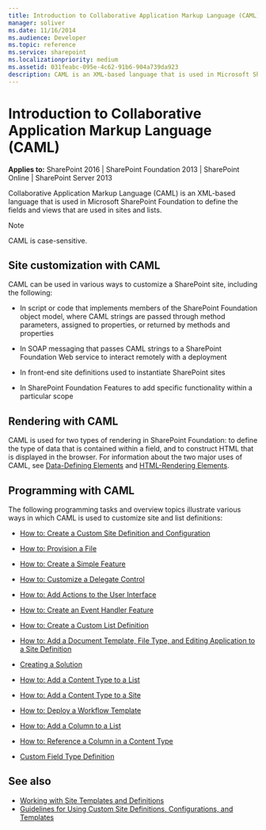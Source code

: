 ```yaml
---
title: Introduction to Collaborative Application Markup Language (CAML)
manager: soliver
ms.date: 11/16/2014
ms.audience: Developer
ms.topic: reference
ms.service: sharepoint
ms.localizationpriority: medium
ms.assetid: 031feabc-095e-4c62-91b6-904a739da923
description: CAML is an XML-based language that is used in Microsoft SharePoint Foundation to define the fields and views that are used in sites and lists.
---
```


# Introduction to Collaborative Application Markup Language (CAML)

**Applies to:** SharePoint 2016 | SharePoint Foundation 2013 | SharePoint Online | SharePoint Server 2013
  
Collaborative Application Markup Language (CAML) is an XML-based language that is used in Microsoft SharePoint Foundation to define the fields and views that are used in sites and lists.
  
> [!NOTE]
> CAML is case-sensitive. 
  
## Site customization with CAML

CAML can be used in various ways to customize a SharePoint site, including the following:
  
- In script or code that implements members of the SharePoint Foundation object model, where CAML strings are passed through method parameters, assigned to properties, or returned by methods and properties
    
- In SOAP messaging that passes CAML strings to a SharePoint Foundation Web service to interact remotely with a deployment
    
- In front-end site definitions used to instantiate SharePoint sites
    
- In SharePoint Foundation Features to add specific functionality within a particular scope
    
## Rendering with CAML

CAML is used for two types of rendering in SharePoint Foundation: to define the type of data that is contained within a field, and to construct HTML that is displayed in the browser. For information about the two major uses of CAML, see [Data-Defining Elements](data-defining-elements.md) and [HTML-Rendering Elements](html-rendering-elements.md).
  
## Programming with CAML

The following programming tasks and overview topics illustrate various ways in which CAML is used to customize site and list definitions:
  
- [How to: Create a Custom Site Definition and Configuration](https://msdn.microsoft.com/library/62b0552d-b7a7-4856-b906-c7bcb3155792%28Office.15%29.aspx)
    
- [How to: Provision a File](https://msdn.microsoft.com/library/438d5a75-7f39-4fa9-a365-d86e8ba967b6%28Office.15%29.aspx)
    
- [How to: Create a Simple Feature](https://msdn.microsoft.com/library/c7dc2cfb-0cfa-44d8-b95f-4b95b1847e18%28Office.15%29.aspx)
    
- [How to: Customize a Delegate Control](https://msdn.microsoft.com/library/9db44a39-33df-43d9-b873-3b41310090af%28Office.15%29.aspx)
    
- [How to: Add Actions to the User Interface](https://msdn.microsoft.com/library/b2403912-161d-408f-90ae-6b95c014d054%28Office.15%29.aspx)
    
- [How to: Create an Event Handler Feature](https://msdn.microsoft.com/library/4f70b1ea-dafe-4068-a6b0-55402b7618dc%28Office.15%29.aspx)
    
- [How to: Create a Custom List Definition](https://msdn.microsoft.com/library/6f0aed4a-d80a-4e42-8f12-c6b83c8cc207%28Office.15%29.aspx)
    
- [How to: Add a Document Template, File Type, and Editing Application to a Site Definition](https://msdn.microsoft.com/library/09503b28-df8c-4e22-b4f8-7272fd1dac2b%28Office.15%29.aspx)
    
- [Creating a Solution](https://msdn.microsoft.com/library/74e59a33-4e52-4282-99aa-0d17c322fa70%28Office.15%29.aspx)
    
- [How to: Add a Content Type to a List](https://msdn.microsoft.com/library/5ae6e295-a406-4f90-920f-030c0dfcd666%28Office.15%29.aspx)
    
- [How to: Add a Content Type to a Site](https://msdn.microsoft.com/library/8c448bfb-4036-451c-ac7d-2eccf13ccd5e%28Office.15%29.aspx)
    
- [How to: Deploy a Workflow Template](https://msdn.microsoft.com/library/ce2d465e-55cf-4465-8c98-c1c7c7a37e68%28Office.15%29.aspx)
    
- [How to: Add a Column to a List](https://msdn.microsoft.com/library/01ca58dc-2158-4526-a72d-036aaa2e6258%28Office.15%29.aspx)
    
- [How to: Reference a Column in a Content Type](https://msdn.microsoft.com/library/532c0174-a347-4ce2-8e5a-e129cdbe09f2%28Office.15%29.aspx)
    
- [Custom Field Type Definition](https://msdn.microsoft.com/library/b3315997-671f-4c29-9518-48cc4592f205%28Office.15%29.aspx)
    
## See also

- [Working with Site Templates and Definitions](https://msdn.microsoft.com/library/1edf6d4d-eddb-4cb5-9034-ed394e8a3e01%28Office.15%29.aspx) 
- [Guidelines for Using Custom Site Definitions, Configurations, and Templates](https://msdn.microsoft.com/library/bc4e01b7-2aca-4cce-8bfa-4b647f95ff1d%28Office.15%29.aspx)

